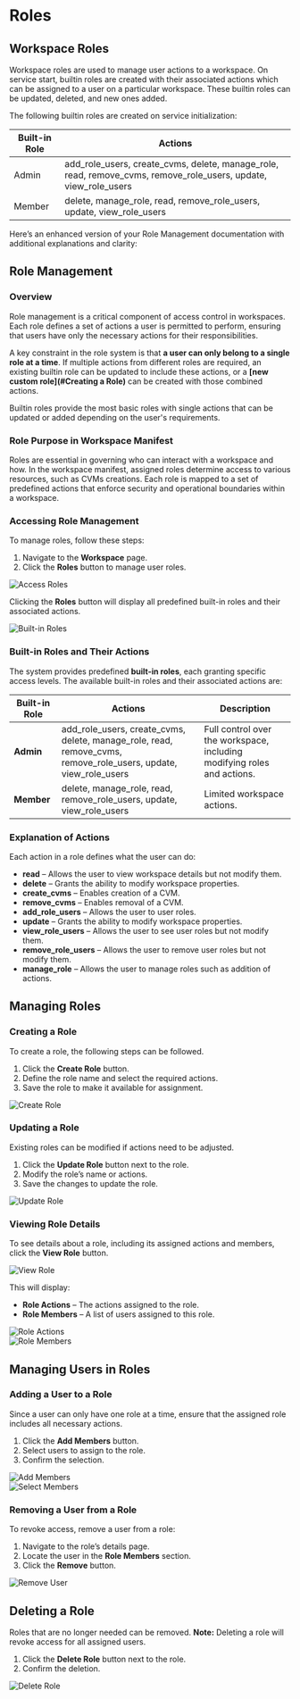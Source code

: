 # Roles

## Workspace Roles

Workspace roles are used to manage user actions to a workspace. On service start, builtin roles are created with their associated actions which can be assigned to a user on a particular workspace. These builtin roles can be updated, deleted, and new ones added.

The following builtin roles are created on service initialization:

| Built-in Role   | Actions                                                                                                         |
|-----------------|-----------------------------------------------------------------------------------------------------------------|
| Admin           | add_role_users, create_cvms, delete, manage_role, read, remove_cvms, remove_role_users, update, view_role_users |
| Member          | delete, manage_role, read, remove_role_users, update, view_role_users                                           |

Here’s an enhanced version of your Role Management documentation with additional explanations and clarity:

## Role Management

### Overview

Role management is a critical component of access control in workspaces. Each role defines a set of actions a user is permitted to perform, ensuring that users have only the necessary actions for their responsibilities.

A key constraint in the role system is that **a user can only belong to a single role at a time**. If multiple actions from different roles are required, an existing builtin role can be updated to include these actions, or a **[new custom role](#Creating a Role)** can be created with those combined actions.

Builtin roles provide the most basic roles with single actions that can be updated or added depending on the user's requirements.

### Role Purpose in Workspace Manifest

Roles are essential in governing who can interact with a workspace and how. In the workspace manifest, assigned roles determine access to various resources, such as CVMs creations. Each role is mapped to a set of predefined actions that enforce security and operational boundaries within a workspace.

### Accessing Role Management

To manage roles, follow these steps:

1. Navigate to the **Workspace** page.
2. Click the **Roles** button to manage user roles.

![Access Roles](img/roles/wks_roles.png)

Clicking the **Roles** button will display all predefined built-in roles and their associated actions.

![Built-in Roles](img/roles/wks_builtin.png)

### Built-in Roles and Their Actions

The system provides predefined **built-in roles**, each granting specific access levels. The available built-in roles and their associated actions are:

| Built-in Role       | Actions                                                                                                         | Description                                                             |
|---------------------|-----------------------------------------------------------------------------------------------------------------|-------------------------------------------------------------------------|
| **Admin**           | add_role_users, create_cvms, delete, manage_role, read, remove_cvms, remove_role_users, update, view_role_users | Full control over the workspace, including modifying roles and actions. |
| **Member**          | delete, manage_role, read, remove_role_users, update, view_role_users                                           | Limited workspace actions.                                              |

### Explanation of Actions

Each action in a role defines what the user can do:

- **read** – Allows the user to view workspace details but not modify them.
- **delete** – Grants the ability to modify workspace properties.
- **create_cvms** – Enables creation of a CVM.
- **remove_cvms** – Enables removal of a CVM.
- **add_role_users** – Allows the user to user roles.
- **update** – Grants the ability to modify workspace properties.
- **view_role_users** – Allows the user to see user roles but not modify them.
- **remove_role_users** – Allows the user to remove user roles but not modify them.
- **manage_role** – Allows the user to manage roles such as addition of actions.

## Managing Roles

### Creating a Role

To create a role, the following steps can be followed.

1. Click the **Create Role** button.
2. Define the role name and select the required actions.
3. Save the role to make it available for assignment.

![Create Role](img/roles/create_wks_role.png)

### Updating a Role

Existing roles can be modified if actions need to be adjusted.

1. Click the **Update Role** button next to the role.
2. Modify the role’s name or actions.
3. Save the changes to update the role.

![Update Role](img/roles/update_wks_role.png)

### Viewing Role Details

To see details about a role, including its assigned actions and members, click the **View Role** button.

![View Role](img/roles/view_wks_role.png)

This will display:

- **Role Actions** – The actions assigned to the role.
- **Role Members** – A list of users assigned to this role.

![Role Actions](img/roles/wks_role_actions.png)  
![Role Members](img/roles/wks_role_members.png)

## Managing Users in Roles

### Adding a User to a Role

Since a user can only have one role at a time, ensure that the assigned role includes all necessary actions.

1. Click the **Add Members** button.
2. Select users to assign to the role.
3. Confirm the selection.

![Add Members](img/roles/add_wks_members_button.png)  
![Select Members](img/roles/select_wks_member_button.png)

### Removing a User from a Role

To revoke access, remove a user from a role:

1. Navigate to the role’s details page.
2. Locate the user in the **Role Members** section.
3. Click the **Remove** button.

![Remove User](img/roles/remove_wks_member_from_role.png)

## Deleting a Role

Roles that are no longer needed can be removed. **Note:** Deleting a role will revoke access for all assigned users.

1. Click the **Delete Role** button next to the role.
2. Confirm the deletion.

![Delete Role](img/roles/delete_wks_role.png)
